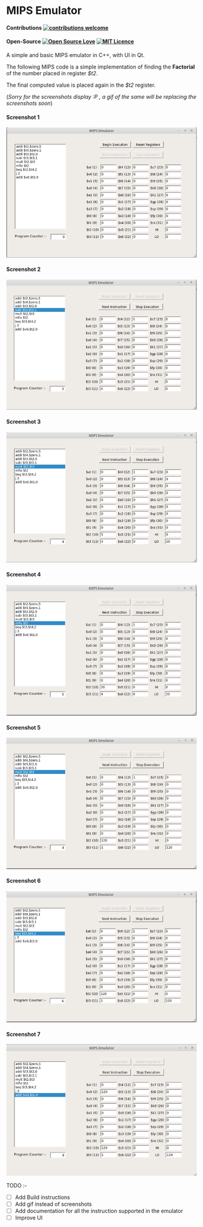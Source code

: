 # MIPS Emulator

#### Contributions [![contributions welcome](https://img.shields.io/badge/contributions-welcome-brightgreen.svg?style=flat)](https://github.com/digaru19/MIPS_Emulator/issues)

#### Open-Source [![Open Source Love](https://badges.frapsoft.com/os/v2/open-source.svg?v=103)](https://github.com/digaru19/MIPS_Emulator/)      [![MIT Licence](https://badges.frapsoft.com/os/mit/mit.svg?v=103)](https://opensource.org/licenses/mit-license.php)

A simple and basic MIPS emulator in C++, with UI in Qt.

The following MIPS code is a simple implementation of finding the **Factorial** of the number placed in register *$t2*. 

The final computed value is placed again in the *$t2* register.

(*Sorry for the screenshots display :P , a gif of the same will be replacing the screenshots soon*)

#### Screenshot 1
![Image 1](Screenshots/1.png "1")   

#### Screenshot 2
![Image ](Screenshots/3.png  "Image 3")   

#### Screenshot 3
![Image 4](Screenshots/4.png  "Image 4")  

#### Screenshot 4
 ![Image 5](Screenshots/5.png  "Image 5")  
 
####  Screenshot 5
![Image 8](Screenshots/8.png  "Image 8")   

#### Screenshot 6
![Image 9](Screenshots/9.png  "Image 9")   

#### Screenshot 7
![Image 10](Screenshots/10.png  "Image 10") 


TODO :-
- [ ] Add Build instructions
- [ ] Add gif instead of screenshots
- [ ] Add documentation for all the instruction supported in the emulator
- [ ] Improve UI
